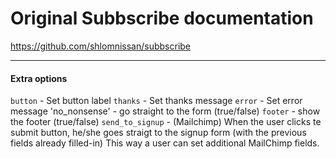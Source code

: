 # Original Subbscribe documentation
https://github.com/shlomnissan/subbscribe

 - - -

 #### Extra options

`button` - Set button label
`thanks` - Set thanks message
`error` - Set error message
'no_nonsense' - go straight to the form (true/false)
`footer` - show the footer (true/false)
`send_to_signup` - (Mailchimp) When the user clicks te submit button, he/she goes straigt to the signup form (with the previous fields already filled-in) This way a user can set additional MailChimp fields.